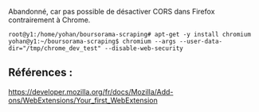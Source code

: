 Abandonné, car pas possible de désactiver CORS dans Firefox contrairement à Chrome.

    root@y1:/home/yohan/boursorama-scraping# apt-get -y install chromium
    yohan@y1:~/boursorama-scraping$ chromium --args --user-data-dir="/tmp/chrome_dev_test" --disable-web-security 

## Références :
https://developer.mozilla.org/fr/docs/Mozilla/Add-ons/WebExtensions/Your_first_WebExtension

